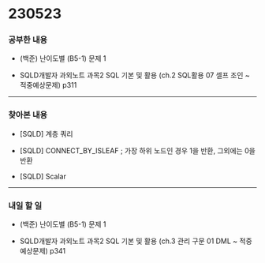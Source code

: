 # 230523

### 공부한 내용

- (백준) 난이도별 (B5-1) 문제 1

- SQLD개발자 과외노트 과목2 SQL 기본 및 활용 (ch.2 SQL활용 07 셀프 조인 ~ 적중예상문제) p311

---

### 찾아본 내용

- [SQLD] 계층 쿼리

- [SQLD] CONNECT_BY_ISLEAF ; 가장 하위 노드인 경우 1을 반환, 그외에는 0을 반환
- [SQLD] Scalar

---

### 내일 할 일

- (백준) 난이도별 (B5-1) 문제 1

- SQLD개발자 과외노트 과목2 SQL 기본 및 활용 (ch.3 관리 구문 01 DML ~ 적중예상문제) p341
